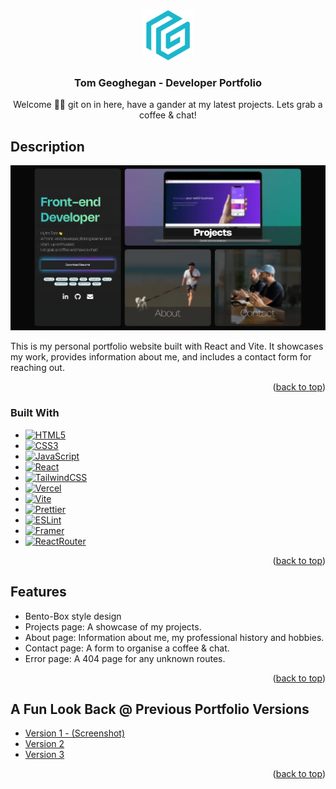 <div align="center">
  <a href="https://github.com/TomGegs/My-Portfolio">
    <img src="./public/logoIcon.svg" alt="Logo" width="80" height="80">
  </a>

<h3 align="center">Tom Geoghegan - Developer Portfolio</h3>

  <p align="center">
    Welcome 🙋‍♂️ git on in here, have a gander at my latest projects. Lets grab a coffee & chat!
  </p>
</div>

## Description

[![Product Name Screen Shot][product-screenshot]](https://tomgeoghegan.vercel.app)

This is my personal portfolio website built with React and Vite. It showcases my work, provides information about me, and includes a contact form for reaching out.

<p align="right">(<a href="#readme-top">back to top</a>)</p>

### Built With

-   [![HTML5][HTML5]][HTML-url]
-   [![CSS3][CSS3]][CSS-url]
-   [![JavaScript][JavaScript]][JavaScript-url]
-   [![React][React.js]][React-url]
-   [![TailwindCSS][Tailwindcss]][Tailwind-url]
-   [![Vercel][Vercel]][Vercel-url]
-   [![Vite][Vite]][Vite-url]
-   [![Prettier][Prettier]][Prettier-url]
-   [![ESLint][ESLint]][ESLint-url]
-   [![Framer][Framer]][Framer-url]
-   [![ReactRouter][ReactRouter]][ReactRouter-url]

<p align="right">(<a href="#readme-top">back to top</a>)</p>

## Features

-   Bento-Box style design
-   Projects page: A showcase of my projects.
-   About page: Information about me, my professional history and hobbies.
-   Contact page: A form to organise a coffee & chat.
-   Error page: A 404 page for any unknown routes.

<p align="right">(<a href="#readme-top">back to top</a>)</p>

## A Fun Look Back @ Previous Portfolio Versions

-   <a href="https://tomgeoghegan.vercel.app/Portfoliov1.webp">Version 1 - (Screenshot)</a>
-   <a href="https://old-tomg-portfolio.netlify.app/">Version 2</a>
-   <a href="https://tomg-portfolio-old-v2.netlify.app/">Version 3</a>

<p align="right">(<a href="#readme-top">back to top</a>)</p>

<!-- MARKDOWN LINKS & IMAGES -->

[linkedin-shield]: https://img.shields.io/badge/-LinkedIn-black.svg?style=for-the-badge&logo=linkedin&colorB=555
[linkedin-url]: https://linkedin.com/in/thomas-geoghegan
[product-screenshot]: ./public/portfolioSocialMediaCard.webp
[React.js]: https://img.shields.io/badge/React-20232A?style=for-the-badge&logo=react&logoColor=61DAFB
[React-url]: https://reactjs.org/
[Tailwindcss]: https://img.shields.io/badge/Tailwind_CSS-38B2AC?style=for-the-badge&logo=tailwind-css&logoColor=white
[Tailwind-url]: https://tailwindcss.com/
[Vercel]: https://img.shields.io/badge/Vercel-000000?style=for-the-badge&logo=vercel&logoColor=white
[Vercel-url]: https://vercel.com/
[Vite]: https://img.shields.io/badge/Vite-B73BFE?style=for-the-badge&logo=vite&logoColor=FFD62E
[Vite-url]: https://vitejs.dev/
[CSS3]: https://img.shields.io/badge/CSS3-1572B6?style=for-the-badge&logo=css3&logoColor=white
[CSS-url]: https://www.w3.org/Style/CSS/
[HTML5]: https://img.shields.io/badge/HTML5-E34F26?style=for-the-badge&logo=html5&logoColor=white
[HTML-url]: https://www.w3.org/
[JavaScript]: https://img.shields.io/badge/JavaScript-323330?style=for-the-badge&logo=javascript&logoColor=F7DF1E
[JavaScript-url]: https://ecma-international.org/
[ESLint]: https://img.shields.io/badge/eslint-3A33D1?style=for-the-badge&logo=eslint&logoColor=white
[ESLint-url]: https://eslint.org/
[Prettier]: https://img.shields.io/badge/prettier-1A2C34?style=for-the-badge&logo=prettier&logoColor=F7BA3E
[Prettier-url]: https://prettier.io/
[Framer]: https://img.shields.io/badge/Framer-black?style=for-the-badge&logo=framer&logoColor=blue
[Framer-url]: https://www.framer.com/motion/
[ReactRouter]: https://img.shields.io/badge/React_Router-CA4245?style=for-the-badge&logo=react-router&logoColor=white
[ReactRouter-url]: https://reactrouter.com/en/main
